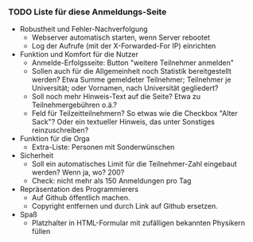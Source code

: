 ### TODO Liste für diese Anmeldungs-Seite

* Robustheit und Fehler-Nachverfolgung
  * Webserver automatisch starten, wenn Server rebootet
  * Log der Aufrufe (mit der X-Forwarded-For IP) einrichten
* Funktion und Komfort für die Nutzer
  * Anmelde-Erfolgsseite: Button "weitere Teilnehmer anmelden"
  * Sollen auch für die Allgemeinheit noch Statistik bereitgestellt werden? Etwa Summe gemeldeter Teilnehmer; Teilnehmer je Universität;  oder  Vornamen, nach Universität gegliedert?
  * Soll noch mehr Hinweis-Text auf die Seite? Etwa zu Teilnehmergebühren o.ä.?
  * Feld für Teilzeitteilnehmern? So etwas wie die Checkbox "Alter Sack"? Oder ein textueller Hinweis, das unter Sonstiges reinzuschreiben?
* Funktion für die Orga
  * Extra-Liste: Personen mit Sonderwünschen
* Sicherheit
  * Soll ein automatisches Limit für die Teilnehmer-Zahl eingebaut werden? Wenn ja, wo? 200?
  * Check: nicht mehr als 150 Anmeldungen pro Tag
* Repräsentation des Programmierers
  * Auf Github öffentlich machen.
  * Copyright entfernen und durch Link auf Github ersetzen.
* Spaß
  * Platzhalter in HTML-Formular mit zufälligen bekannten Physikern füllen


